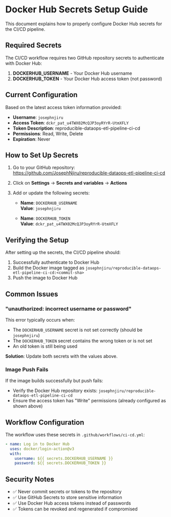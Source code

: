 # Docker Hub Secrets Setup Guide

This document explains how to properly configure Docker Hub secrets for the CI/CD pipeline.

## Required Secrets

The CI/CD workflow requires two GitHub repository secrets to authenticate with Docker Hub:

1. **DOCKERHUB_USERNAME** - Your Docker Hub username
2. **DOCKERHUB_TOKEN** - Your Docker Hub access token (not password)

## Current Configuration

Based on the latest access token information provided:

- **Username**: `josephnjiru`
- **Access Token**: `dckr_pat_u4TWX02McQJP3oyRYrR-UtmXFLY`
- **Token Description**: reproducible-dataops-etl-pipeline-ci-cd
- **Permissions**: Read, Write, Delete
- **Expiration**: Never

## How to Set Up Secrets

1. Go to your GitHub repository: https://github.com/JosephNjiru/reproducible-dataops-etl-pipeline-ci-cd
2. Click on **Settings** → **Secrets and variables** → **Actions**
3. Add or update the following secrets:

   - **Name**: `DOCKERHUB_USERNAME`  
     **Value**: `josephnjiru`

   - **Name**: `DOCKERHUB_TOKEN`  
     **Value**: `dckr_pat_u4TWX02McQJP3oyRYrR-UtmXFLY`

## Verifying the Setup

After setting up the secrets, the CI/CD pipeline should:
1. Successfully authenticate to Docker Hub
2. Build the Docker image tagged as `josephnjiru/reproducible-dataops-etl-pipeline-ci-cd:<commit-sha>`
3. Push the image to Docker Hub

## Common Issues

### "unauthorized: incorrect username or password"
This error typically occurs when:
- The `DOCKERHUB_USERNAME` secret is not set correctly (should be `josephnjiru`)
- The `DOCKERHUB_TOKEN` secret contains the wrong token or is not set
- An old token is still being used

**Solution**: Update both secrets with the values above.

### Image Push Fails
If the image builds successfully but push fails:
- Verify the Docker Hub repository exists: `josephnjiru/reproducible-dataops-etl-pipeline-ci-cd`
- Ensure the access token has "Write" permissions (already configured as shown above)

## Workflow Configuration

The workflow uses these secrets in `.github/workflows/ci-cd.yml`:

```yaml
- name: Log in to Docker Hub
  uses: docker/login-action@v3
  with:
    username: ${{ secrets.DOCKERHUB_USERNAME }}
    password: ${{ secrets.DOCKERHUB_TOKEN }}
```

## Security Notes

- ✅ Never commit secrets or tokens to the repository
- ✅ Use GitHub Secrets to store sensitive information
- ✅ Use Docker Hub access tokens instead of passwords
- ✅ Tokens can be revoked and regenerated if compromised
